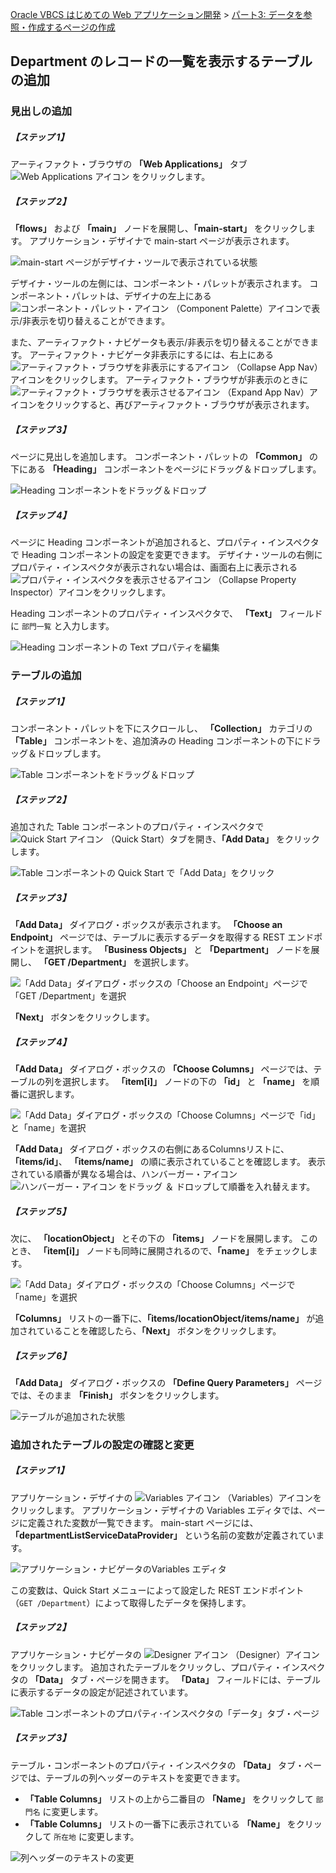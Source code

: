 [Oracle VBCS はじめての Web アプリケーション開発](../../README.md) >
[パート3: データを参照・作成するページの作成](README.md)

## Department のレコードの一覧を表示するテーブルの追加

### 見出しの追加

##### 【ステップ 1】

アーティファクト・ブラウザの **「Web Applications」** タブ
<img src="../icons/vbcsca_webapp_icon.png" alt="Web Applications アイコン">
をクリックします。

##### 【ステップ 2】

**「flows」** および **「main」** ノードを展開し、**「main-start」** をクリックします。
アプリケーション・デザイナで main-start ページが表示されます。

![main-start ページがデザイナ・ツールで表示されている状態](images/main-start.png)

デザイナ・ツールの左側には、コンポーネント・パレットが表示されます。
コンポーネント・パレットは、デザイナの左上にある
<img src="../icons/vbcsca_component_palette.png" alt="コンポーネント・パレット・アイコン">
（Component Palette）アイコンで表示/非表示を切り替えることができます。

また、アーティファクト・ナビゲータも表示/非表示を切り替えることができます。
アーティファクト・ナビゲータ非表示にするには、右上にある
<img src="../icons/vbcs_artifact_browser_close.png" alt="アーティファクト・ブラウザを非表示にするアイコン">
（Collapse App Nav）アイコンをクリックします。
アーティファクト・ブラウザが非表示のときに
<img src="../icons/vbcs_artifact_browser_open.png" alt="アーティファクト・ブラウザを表示させるアイコン">
（Expand App Nav）アイコンをクリックすると、再びアーティファクト・ブラウザが表示されます。

##### 【ステップ 3】

ページに見出しを追加します。
コンポーネント・パレットの **「Common」** の下にある **「Heading」** コンポーネントをページにドラッグ＆ドロップします。

![Heading コンポーネントをドラッグ＆ドロップ](images/heading_dd.png)

##### 【ステップ 4】

ページに Heading コンポーネントが追加されると、プロパティ・インスペクタで Heading コンポーネントの設定を変更できます。
デザイナ・ツールの右側にプロパティ・インスペクタが表示されない場合は、画面右上に表示される
<img src="../icons/vbcs_property_inspector_open.png" alt="プロパティ・インスペクタを表示させるアイコン">
（Collapse Property Inspector）アイコンをクリックします。

Heading コンポーネントのプロパティ・インスペクタで、 **「Text」** フィールドに `部門一覧` と入力します。

![Heading コンポーネントの Text プロパティを編集](images/heading_property_text.png)

### テーブルの追加

##### 【ステップ 1】

コンポーネント・パレットを下にスクロールし、 **「Collection」** カテゴリの **「Table」** コンポーネントを、追加済みの Heading コンポーネントの下にドラッグ＆ドロップします。

![Table コンポーネントをドラッグ＆ドロップ](images/table_dd.png)

##### 【ステップ 2】

追加された Table コンポーネントのプロパティ・インスペクタで
<img src="../icons/vbcscp_qs_icon.png" alt="Quick Start アイコン">
（Quick Start）タブを開き、**「Add Data」** をクリックします。

![Table コンポーネントの Quick Start で「Add Data」をクリック](images/table_quick_start_add_data.png)

##### 【ステップ 3】

**「Add Data」** ダイアログ・ボックスが表示されます。
**「Choose an Endpoint」** ページでは、テーブルに表示するデータを取得する REST エンドポイントを選択します。
**「Business Objects」** と **「Department」** ノードを展開し、 **「GET /Department」** を選択します。

![「Add Data」ダイアログ・ボックスの「Choose an Endpoint」ページで「GET /Department」を選択](images/department_add_data_chose_endpoint.png)

**「Next」** ボタンをクリックします。

##### 【ステップ 4】

**「Add Data」** ダイアログ・ボックスの **「Choose Columns」** ページでは、テーブルの列を選択します。
**「item[i]」** ノードの下の **「id」** と **「name」** を順番に選択します。

![「Add Data」ダイアログ・ボックスの「Choose Columns」ページで「id」と「name」を選択](images/department_add_data_choose_columns.png)

**「Add Data」** ダイアログ・ボックスの右側にあるColumnsリストに、 **「items/id」**、 **「items/name」** の順に表示されていることを確認します。
表示されている順番が異なる場合は、ハンバーガー・アイコン
<img src="../icons/vbcs_hamburger.png" alt="ハンバーガー・アイコン">
をドラッグ ＆ ドロップして順番を入れ替えます。

##### 【ステップ 5】

次に、 **「locationObject」** とその下の **「items」** ノードを展開します。
このとき、 **「item[i]」** ノードも同時に展開されるので、**「name」** をチェックします。

![「Add Data」ダイアログ・ボックスの「Choose Columns」ページで「name」を選択](images/department_add_data_choose_columns2.png)

**「Columns」** リストの一番下に、**「items/locationObject/items/name」** が追加されていることを確認したら、**「Next」** ボタンをクリックします。

##### 【ステップ 6】

**「Add Data」** ダイアログ・ボックスの **「Define Query Parameters」** ページでは、そのまま **「Finish」** ボタンをクリックします。

![テーブルが追加された状態](images/department_table.png)

### 追加されたテーブルの設定の確認と変更

##### 【ステップ 1】

アプリケーション・デザイナの
<img src="../icons/vbcscp_variables_icon.png" alt="Variables アイコン">
（Variables）アイコンをクリックします。
アプリケーション・デザイナの Variables エディタでは、ページに定義された変数が一覧できます。
main-start ページには、 **「departmentListServiceDataProvider」** という名前の変数が定義されています。

![アプリケーション・ナビゲータのVariables エディタ](images/main-start_variables.png)

この変数は、Quick Start メニューによって設定した REST エンドポイント（`GET /Department`）によって取得したデータを保持します。

##### 【ステップ 2】

アプリケーション・ナビゲータの
<img src="../icons/vbcscp_designer_icon.png" alt="Designer アイコン">
（Designer）アイコンをクリックします。
追加されたテーブルをクリックし、プロパティ・インスペクタの **「Data」** タブ・ページを開きます。
**「Data」** フィールドには、テーブルに表示するデータの設定が記述されています。

![Table コンポーネントのプロパティ･インスペクタの「データ」タブ・ページ](images/main-start_table_data.png)

##### 【ステップ 3】

テーブル・コンポーネントのプロパティ・インスペクタの **「Data」** タブ・ページでは、テーブルの列ヘッダーのテキストを変更できます。

- **「Table Columns」** リストの上から二番目の **「Name」** をクリックして `部門名` に変更します。
- **「Table Columns」** リストの一番下に表示されている **「Name」** をクリックして `所在地` に変更します。

![列ヘッダーのテキストの変更](images/main-start_table_columns.png)

